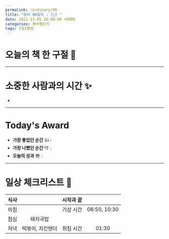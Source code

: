 ```yaml
---
permalink: /ordinary/90
title: "평비 90일차 : [🧳] "
date: 2021-11-05 20:00:00 +0900
categories: 평비챌린지
tags: 1일1평범
---  
```

# 오늘의 책 한 구절 📕

---
# 소중한 사람과의 시간 ✨
- 

---
# Today's Award
- **가장 좋았던 순간** 👍 : 
- **가장 나빴던 순간** 👎 : 
- **오늘의 성과** 😎 : 

---
# 일상 체크리스트 📃

| 식사 |  | 시작과 끝 |  |
|:----:|:----:|:----:|:----:|
| 아침 |  | 기상 시간 | 06:50, 10:30 |
| 점심 | 돼지국밥 |  |  |
| 저녁 | 떡볶이, 치킨텐더 | 취침 시간 | 01:30 |